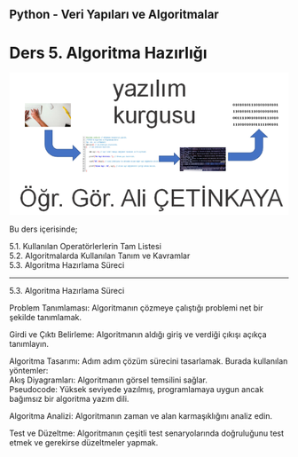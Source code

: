 ## Python - Veri Yapıları ve Algoritmalar

# Ders 5. Algoritma Hazırlığı

![alternatif metin](https://github.com/acetinkaya/yapayzeka/blob/main/Programlama-8.png)

Bu ders içerisinde;

5.1. Kullanılan Operatörlerlerin Tam Listesi   
5.2. Algoritmalarda Kullanılan Tanım ve Kavramlar  
5.3. Algoritma Hazırlama Süreci  

---




5.3. Algoritma Hazırlama Süreci

Problem Tanımlaması: Algoritmanın çözmeye çalıştığı problemi net bir şekilde tanımlamak.

Girdi ve Çıktı Belirleme: Algoritmanın aldığı giriş ve verdiği çıkışı açıkça tanımlayın.

Algoritma Tasarımı: Adım adım çözüm sürecini tasarlamak. Burada kullanılan yöntemler:  
    Akış Diyagramları: Algoritmanın görsel temsilini sağlar.  
    Pseudocode: Yüksek seviyede yazılmış, programlamaya uygun ancak bağımsız bir algoritma yazım dili.  
    
Algoritma Analizi: Algoritmanın zaman ve alan karmaşıklığını analiz edin.

Test ve Düzeltme: Algoritmanın çeşitli test senaryolarında doğruluğunu test etmek ve gerekirse düzeltmeler yapmak.

